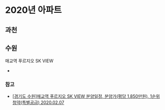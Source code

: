 # 2020년 아파트

## 과천

## 수원
매교역 푸르지오 SK VIEW

* [](http://www.prugio.com/house/2020/maegyo/index_w.aspx)

### 참고
* [[경기도 수원]매교역 푸르지오 SK VIEW 분양일정, 분양가(평당 1,850만원), 1순위청약(특별공급) 2020.02.07](https://landnmoney.tistory.com/418?category=792897)
